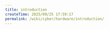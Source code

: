 ```yaml
---
title: introduction
createTime: 2025/09/25 17:59:17
permalink: /wiki/cyber/hardware/introduction/
---
```


